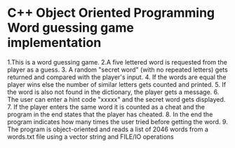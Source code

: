 # C++ Object Oriented Programming Word guessing game implementation

1.This is a word guessing game.
2.A five lettered word is requested from the player as a guess.
3. A random "secret word" (with no repeated letters) gets returned and compared with the player's input.
4. If the words are equal the player wins else the number of similar letters gets counted and printed.
5. If the word is also not found in the dictionary, the player gets a message.
6. The user can enter a hint code "xxxxx" and the secret word gets displayed.
7. If the player enters the same word it is counted as a cheat and the program in the end states that the player has cheated.
8. In the end the program indicates how many times the user tried before getting the word.
9. The program is object-oriented and reads a list of 2046 words from a words.txt file using a vector string and FILE/IO operations
